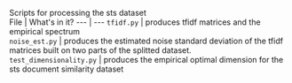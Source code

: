 Scripts for processing the sts dataset  
File | What's in it?
--- | ---
`tfidf.py` | produces tfidf matrices and the empirical spectrum  
`noise_est.py` | produces the estimated noise standard deviation of the tfidf matrices built on two parts of the splitted dataset.  
`test_dimensionality.py` | produces the empirical optimal dimension for the sts document similarity dataset  
